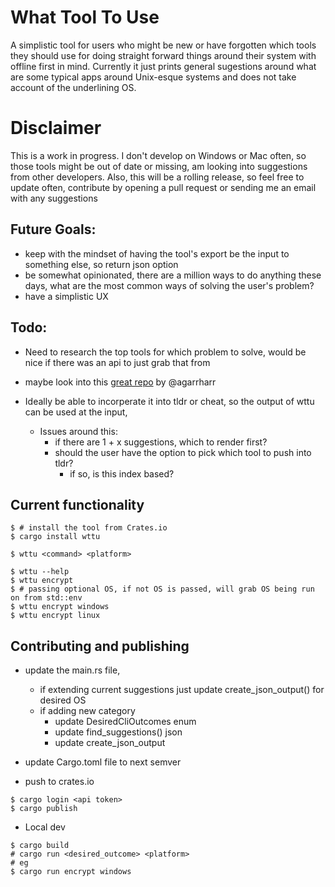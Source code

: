 # What Tool To Use
A simplistic tool for users who might be new or have forgotten which tools they should use for doing straight forward things around their system with offline first in mind. Currently it just prints general sugestions around what are some typical apps around Unix-esque systems and does not take account of the underlining OS. 

# Disclaimer
This is a work in progress. I don't develop on Windows or Mac often, so those tools might be out of date or missing, am looking into suggestions from other developers. Also, this will be a rolling release, so feel free to update often, contribute by opening a pull request or sending me an email with any suggestions

## Future Goals:
- keep with the mindset of having the tool's export be the input to something else, so return json option
- be somewhat opinionated, there are a million ways to do anything these days, what are the most common ways of solving the user's problem?
- have a simplistic UX


## Todo:
- Need to research the top tools for which problem to solve,
    would be nice if there was an api to just grab that from
- maybe look into this [great repo](https://github.com/agarrharr/awesome-cli-apps) by @agarrharr 

- Ideally be able to incorperate it into tldr or cheat, so the output of wttu can be used at the input,
    - Issues around this:
        - if there are 1 + x suggestions, which to render first?  
        - should the user have the option to pick which tool to push into tldr?
            - if so, is this index based?
    

## Current functionality
 
```
$ # install the tool from Crates.io
$ cargo install wttu

$ wttu <command> <platform>

$ wttu --help
$ wttu encrypt 
$ # passing optional OS, if not OS is passed, will grab OS being run on from std::env
$ wttu encrypt windows
$ wttu encrypt linux

```



## Contributing and publishing

- update the main.rs file, 
    - if extending current suggestions just update create_json_output() for desired OS
    - if adding new category
        - update DesiredCliOutcomes enum
        - update find_suggestions() json
        - update create_json_output

- update Cargo.toml file to next semver
- push to crates.io

```
$ cargo login <api token>
$ cargo publish 

```


- Local dev
``` 
$ cargo build
# cargo run <desired_outcome> <platform>
# eg
$ cargo run encrypt windows